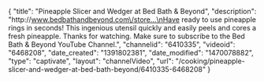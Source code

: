 {
    "title": "Pineapple Slicer and Wedger at Bed Bath & Beyond",
    "description": "http:\/\/www.bedbathandbeyond.com\/store...\nHave ready to use pineapple rings in seconds! This ingenious utensil quickly and easily peels and cores a fresh pineapple. Thanks for watching. Make sure to subscribe to the Bed Bath & Beyond YouTube Channel.",
    "channelid": "6410335",
    "videoid": "6468208",
    "date_created": "1391802381",
    "date_modified": "1470078882",
    "type": "captivate",
    "layout": "channelVideo",
    "url": "\/cooking\/pineapple-slicer-and-wedger-at-bed-bath-beyond\/6410335-6468208"
}